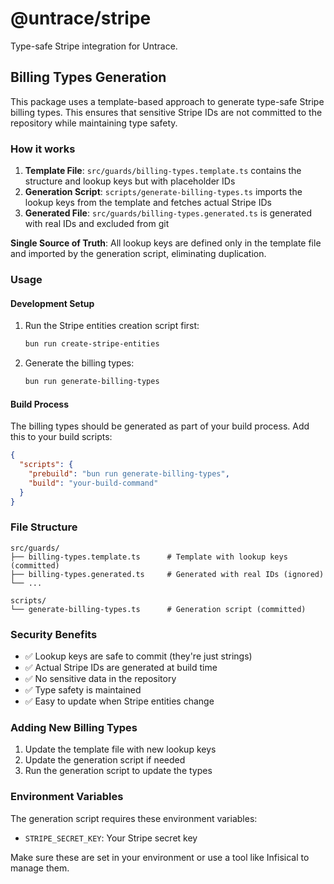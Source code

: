 # @untrace/stripe

Type-safe Stripe integration for Untrace.

## Billing Types Generation

This package uses a template-based approach to generate type-safe Stripe billing types. This ensures that sensitive Stripe IDs are not committed to the repository while maintaining type safety.

### How it works

1. **Template File**: `src/guards/billing-types.template.ts` contains the structure and lookup keys but with placeholder IDs
2. **Generation Script**: `scripts/generate-billing-types.ts` imports the lookup keys from the template and fetches actual Stripe IDs
3. **Generated File**: `src/guards/billing-types.generated.ts` is generated with real IDs and excluded from git

**Single Source of Truth**: All lookup keys are defined only in the template file and imported by the generation script, eliminating duplication.

### Usage

#### Development Setup

1. Run the Stripe entities creation script first:
   ```bash
   bun run create-stripe-entities
   ```

2. Generate the billing types:
   ```bash
   bun run generate-billing-types
   ```

#### Build Process

The billing types should be generated as part of your build process. Add this to your build scripts:

```json
{
  "scripts": {
    "prebuild": "bun run generate-billing-types",
    "build": "your-build-command"
  }
}
```

### File Structure

```
src/guards/
├── billing-types.template.ts      # Template with lookup keys (committed)
├── billing-types.generated.ts     # Generated with real IDs (ignored)
└── ...

scripts/
└── generate-billing-types.ts      # Generation script (committed)
```

### Security Benefits

- ✅ Lookup keys are safe to commit (they're just strings)
- ✅ Actual Stripe IDs are generated at build time
- ✅ No sensitive data in the repository
- ✅ Type safety is maintained
- ✅ Easy to update when Stripe entities change

### Adding New Billing Types

1. Update the template file with new lookup keys
2. Update the generation script if needed
3. Run the generation script to update the types

### Environment Variables

The generation script requires these environment variables:
- `STRIPE_SECRET_KEY`: Your Stripe secret key

Make sure these are set in your environment or use a tool like Infisical to manage them.